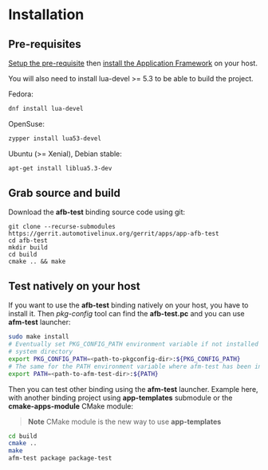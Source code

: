 # Installation

## Pre-requisites

[Setup the pre-requisite](http://docs.automotivelinux.org/docs/devguides/en/dev/reference/host-configuration/docs/1_Prerequisites.html) then [install the Application Framework](http://docs.automotivelinux.org/docs/devguides/en/dev/reference/host-configuration/docs/2_AGL_Application_Framework.html) on your host.

You will also need to install lua-devel >= 5.3 to be able to build the project.

Fedora:

```bash
dnf install lua-devel
```

OpenSuse:

```bash
zypper install lua53-devel
```

Ubuntu (>= Xenial), Debian stable:

```bash
apt-get install liblua5.3-dev
```

## Grab source and build

Download the **afb-test** binding source code using git:

```shell
git clone --recurse-submodules https://gerrit.automotivelinux.org/gerrit/apps/app-afb-test
cd afb-test
mkdir build
cd build
cmake .. && make
```

## Test natively on your host

If you want to use the **afb-test** binding natively on your host, you have to
install it. Then *pkg-config* tool can find the **afb-test.pc** and you can
use **afm-test** launcher:

```bash
sudo make install
# Eventually set PKG_CONFIG_PATH environment variable if not installed in the
# system directory
export PKG_CONFIG_PATH=<path-to-pkgconfig-dir>:${PKG_CONFIG_PATH}
# The same for the PATH environment variable where afm-test has been installed
export PATH=<path-to-afm-test-dir>:${PATH}
```

Then you can test other binding using the **afm-test** launcher. Example here,
with another binding project using **app-templates** submodule or the
**cmake-apps-module** CMake module:

> **Note** CMake module is the new way to use **app-templates**

```bash
cd build
cmake ..
make
afm-test package package-test
```
